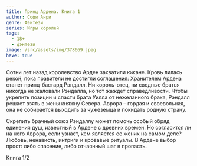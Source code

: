 ```yaml
---
title: Принц Ардена. Книга 1
author: Софи Анри
genre: Фэнтези
series: Игры королей
tags:
  - 18+
  - фэнтези
image: /src/assets/img/378669.jpeg
have: true
---
```

Сотни лет назад королевство Арден захватили южане. Кровь лилась рекой, пока правители не достигли соглашения: Хранителем Ардена станет принц-бастард Рэндалл. Ни король-отец, ни сводные братья никогда не жаловали Рэндалла, но тот жаждет справедливости. Чтобы укрепить позиции и спасти брата Уилла от нежеланного брака, Рэндалл решает взять в жены княжну Севера. Аврора – гордая и своевольная, она не собирается выходить за чужеземца и покидать родную страну.



Скрепить брачный союз Рэндаллу может помочь особый обряд единения душ, известный в Ардене с древних времен. Но согласится ли на него Аврора, если узнает, кем является ее жених на самом деле? Любовь, ненависть, интриги и кровавые ритуалы. В Ардене выбор прост: либо спасение, либо отчаянный шаг в пропасть.

Книга 1/2
